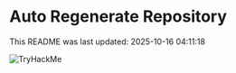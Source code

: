 # Auto Regenerate Repository

This README was last updated: 2025-10-16 04:11:18

 ![TryHackMe](https://tryhackme.com/badge/533634)
